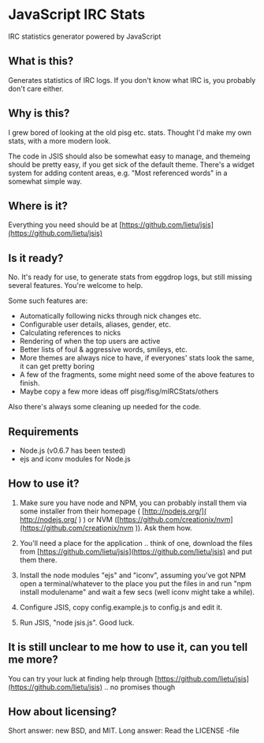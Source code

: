 # JavaScript IRC Stats

IRC statistics generator powered by JavaScript



## What is this?

Generates statistics of IRC logs. If you don't know what IRC is, you probably don't care either.



## Why is this?

I grew bored of looking at the old pisg etc. stats. Thought I'd make my own stats, with a more
modern look.

The code in JSIS should also be somewhat easy to manage, and themeing should be pretty easy,
if you get sick of the default theme. There's a widget system for adding content areas, 
e.g. "Most referenced words" in a somewhat simple way.


## Where is it?

Everything you need should be at [https://github.com/lietu/jsis](https://github.com/lietu/jsis)



## Is it ready?

No. It's ready for use, to generate stats from eggdrop logs, but still missing several features. You're welcome to help.

Some such features are:

 - Automatically following nicks through nick changes etc.
 - Configurable user details, aliases, gender, etc.
 - Calculating references to nicks
 - Rendering of when the top users are active
 - Better lists of foul & aggressive words, smileys, etc.
 - More themes are always nice to have, if everyones' stats look the same, it can get pretty boring
 - A few of the fragments, some might need some of the above features to finish.
 - Maybe copy a few more ideas off pisg/fisg/mIRCStats/others

Also there's always some cleaning up needed for the code.


## Requirements

 - Node.js (v0.6.7 has been tested)
 - ejs and iconv modules for Node.js



## How to use it?

1. Make sure you have node and NPM, you can probably install them via some installer from their homepage ( [http://nodejs.org/]( http://nodejs.org/ ) ) or NVM ([https://github.com/creationix/nvm](https://github.com/creationix/nvm )). Ask them how.

2. You'll need a place for the application .. think of one, download the files from [https://github.com/lietu/jsis](https://github.com/lietu/jsis) and put them there.

3. Install the node modules "ejs" and "iconv", assuming you've got NPM open a terminal/whatever to the place you put the files in and run "npm install modulename" and wait a few secs (well iconv might take a while).

4. Configure JSIS, copy config.example.js to config.js and edit it.

5. Run JSIS, "node jsis.js". Good luck.



## It is still unclear to me how to use it, can you tell me more?

You can try your luck at finding help through [https://github.com/lietu/jsis](https://github.com/lietu/jsis) .. no promises though



## How about licensing?

Short answer: new BSD, and MIT. Long answer: Read the LICENSE -file


